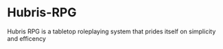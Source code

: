 # Hubris-RPG
 Hubris RPG is a tabletop roleplaying system that prides itself on simplicity and efficency
